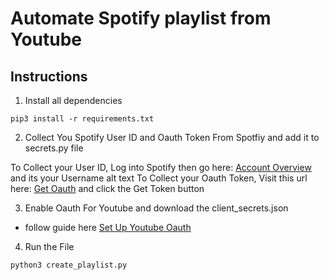 # Automate Spotify playlist from Youtube

## Instructions
  
1. Install all dependencies

`pip3 install -r requirements.txt`

2. Collect You Spotify User ID and Oauth Token From Spotfiy and add it to secrets.py file

To Collect your User ID, Log into Spotify then go here: [Account Overview](https://www.spotify.com/us/account/overview/) and its your Username alt text
To Collect your Oauth Token, Visit this url here: [Get Oauth](https://developer.spotify.com/console/post-playlists/) and click the Get Token button

3. Enable Oauth For Youtube and download the client_secrets.json
  - follow guide here [Set Up Youtube Oauth](https://developers.google.com/youtube/v3/getting-started/)

4. Run the File

`python3 create_playlist.py`
